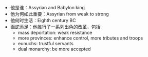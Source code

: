 - 他是谁：Assyrian and Babylon king
- 他为何如此重要：Assyrian from weak to strong
- 他何时生活：Eighth century BC
- 画蛇添足：他推行了一系列出色的改革，包括
	- mass deportation: weak resistance
	- more provinces: enhance control, more tributes and troops
	- eunuchs: trustful servants
	- dual monarchy: be more accepted
